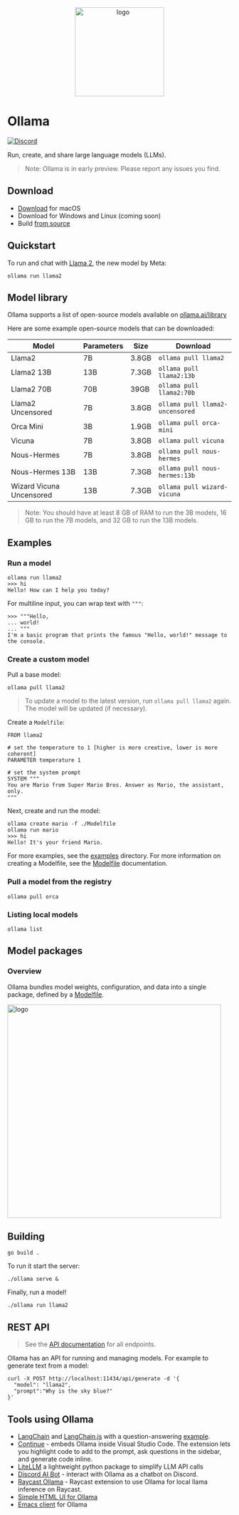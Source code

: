 <div align="center">
  <picture>
    <source media="(prefers-color-scheme: dark)" height="200px" srcset="https://github.com/jmorganca/ollama/assets/3325447/56ea1849-1284-4645-8970-956de6e51c3c">
    <img alt="logo" height="200px" src="https://github.com/jmorganca/ollama/assets/3325447/0d0b44e2-8f4a-4e99-9b52-a5c1c741c8f7">
  </picture>
</div>

# Ollama

[![Discord](https://dcbadge.vercel.app/api/server/ollama?style=flat&compact=true)](https://discord.gg/ollama)

Run, create, and share large language models (LLMs).

> Note: Ollama is in early preview. Please report any issues you find.

## Download

- [Download](https://ollama.ai/download) for macOS
- Download for Windows and Linux (coming soon)
- Build [from source](#building)

## Quickstart

To run and chat with [Llama 2](https://ai.meta.com/llama), the new model by Meta:

```
ollama run llama2
```

## Model library

Ollama supports a list of open-source models available on [ollama.ai/library](https://ollama.ai/library "ollama model library") 

Here are some example open-source models that can be downloaded: 

| Model                    | Parameters | Size  | Download                        |
| ------------------------ | ---------- | ----- | ------------------------------- |
| Llama2                   | 7B         | 3.8GB | `ollama pull llama2`            |
| Llama2 13B               | 13B        | 7.3GB | `ollama pull llama2:13b`        |
| Llama2 70B               | 70B        | 39GB  | `ollama pull llama2:70b`        |
| Llama2 Uncensored        | 7B         | 3.8GB | `ollama pull llama2-uncensored` |
| Orca Mini                | 3B         | 1.9GB | `ollama pull orca-mini`         |
| Vicuna                   | 7B         | 3.8GB | `ollama pull vicuna`            |
| Nous-Hermes              | 7B         | 3.8GB | `ollama pull nous-hermes`       |
| Nous-Hermes 13B          | 13B        | 7.3GB | `ollama pull nous-hermes:13b`   |
| Wizard Vicuna Uncensored | 13B        | 7.3GB | `ollama pull wizard-vicuna`     |

> Note: You should have at least 8 GB of RAM to run the 3B models, 16 GB to run the 7B models, and 32 GB to run the 13B models.

## Examples

### Run a model

```
ollama run llama2
>>> hi
Hello! How can I help you today?
```

For multiline input, you can wrap text with `"""`:

```
>>> """Hello,
... world!
... """
I'm a basic program that prints the famous "Hello, world!" message to the console.
```

### Create a custom model

Pull a base model:

```
ollama pull llama2
```

> To update a model to the latest version, run `ollama pull llama2` again. The model will be updated (if necessary).

Create a `Modelfile`:

```
FROM llama2

# set the temperature to 1 [higher is more creative, lower is more coherent]
PARAMETER temperature 1

# set the system prompt
SYSTEM """
You are Mario from Super Mario Bros. Answer as Mario, the assistant, only.
"""
```

Next, create and run the model:

```
ollama create mario -f ./Modelfile
ollama run mario
>>> hi
Hello! It's your friend Mario.
```

For more examples, see the [examples](./examples) directory. For more information on creating a Modelfile, see the [Modelfile](./docs/modelfile.md) documentation.

### Pull a model from the registry

```
ollama pull orca
```

### Listing local models

```
ollama list
```

## Model packages

### Overview

Ollama bundles model weights, configuration, and data into a single package, defined by a [Modelfile](./docs/modelfile.md).

<picture>
  <source media="(prefers-color-scheme: dark)" height="480" srcset="https://github.com/jmorganca/ollama/assets/251292/2fd96b5f-191b-45c1-9668-941cfad4eb70">
  <img alt="logo" height="480" src="https://github.com/jmorganca/ollama/assets/251292/2fd96b5f-191b-45c1-9668-941cfad4eb70">
</picture>

## Building

```
go build .
```

To run it start the server:

```
./ollama serve &
```

Finally, run a model!

```
./ollama run llama2
```

## REST API

> See the [API documentation](./docs/api.md) for all endpoints.

Ollama has an API for running and managing models. For example to generate text from a model:

```
curl -X POST http://localhost:11434/api/generate -d '{
  "model": "llama2",
  "prompt":"Why is the sky blue?"
}'
```

## Tools using Ollama

- [LangChain](https://python.langchain.com/docs/integrations/llms/ollama) and [LangChain.js](https://js.langchain.com/docs/modules/model_io/models/llms/integrations/ollama) with a question-answering [example](https://js.langchain.com/docs/use_cases/question_answering/local_retrieval_qa).
- [Continue](https://github.com/continuedev/continue) - embeds Ollama inside Visual Studio Code. The extension lets you highlight code to add to the prompt, ask questions in the sidebar, and generate code inline.
- [LiteLLM](https://github.com/BerriAI/litellm) a lightweight python package to simplify LLM API calls
- [Discord AI Bot](https://github.com/mekb-turtle/discord-ai-bot) - interact with Ollama as a chatbot on Discord.
- [Raycast Ollama](https://github.com/MassimilianoPasquini97/raycast_ollama) - Raycast extension to use Ollama for local llama inference on Raycast.
- [Simple HTML UI for Ollama](https://github.com/rtcfirefly/ollama-ui)
- [Emacs client](https://github.com/zweifisch/ollama) for Ollama

